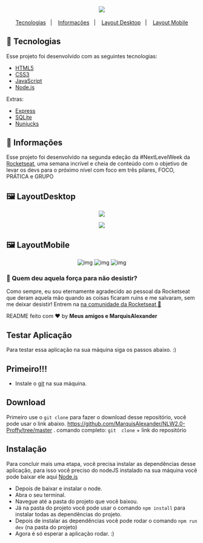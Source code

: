 <h2 align="center">
  <img src="https://user-images.githubusercontent.com/51330232/89795411-be735800-dafe-11ea-983d-76b92ce6b174.png">
</h2>

<p align="center">
  <a href="#rocket-tecnologias">Tecnologias</a>&nbsp;&nbsp;&nbsp;|&nbsp;&nbsp;&nbsp;
  <a href="#-informações">Informações</a>&nbsp;&nbsp;&nbsp;|&nbsp;&nbsp;&nbsp;
  <a href="#-layoutdesktop">Layout Desktop</a>&nbsp;&nbsp;&nbsp;|&nbsp;&nbsp;&nbsp;
  <a href="#-layoutmobile">Layout Mobile</a>
</p>

## :rocket: Tecnologias

Esse projeto foi desenvolvido com as seguintes tecnologias:

- [HTML5](https://developer.mozilla.org/pt-BR/docs/Web/HTML/HTML5)
- [CSS3](https://developer.mozilla.org/pt-BR/docs/Archive/CSS3)
- [JavaScript](https://developer.mozilla.org/pt-BR/docs/Aprender/JavaScript)
- [Node.js](https://nodejs.org/en/)

Extras:
- [Express](https://expressjs.com/pt-br/)
- [SQLite](https://www.sqlite.org/index.html)
- [Nunjucks](https://mozilla.github.io/nunjucks/)

## 🤔 Informações

Esse projeto foi desenvolvido na segunda edeção da #NextLevelWeek da <a href="">Rocketseat</a>, uma semana incrível e cheia de conteúdo com o objetivo de levar os devs
para o próximo nível com foco em três pilares, FOCO, PRÁTICA e GRUPO

## 🖼 LayoutDesktop
<p align="center">
<img src="https://user-images.githubusercontent.com/51330232/89794709-cf6f9980-dafd-11ea-8022-4c7b1376e517.png">
</p>
<p align="center">
<img src="https://user-images.githubusercontent.com/51330232/89795072-5290ef80-dafe-11ea-8200-fd2140d1da07.png">
</p>

## 🖼 LayoutMobile
<p align="center">
<img src="https://user-images.githubusercontent.com/51330232/89796557-2d04e580-db00-11ea-9390-17b6c00880f8.png" alt="img">
<img src="https://user-images.githubusercontent.com/51330232/89796561-2d9d7c00-db00-11ea-824a-6606ad6d078f.png" alt="img">
<img src="https://user-images.githubusercontent.com/51330232/89796564-2e361280-db00-11ea-8c49-21e2cf4af0a8.png" alt="img">
</p>

### :muscle: Quem deu aquela força para não desistir?

Como sempre, eu sou eternamente agradecido ao pessoal da Rocketseat que deram aquela mão quando as coisas ficaram ruins e me salvaram, sem me deixar desistir!
Entrem na [na comunidade da Rocketseat :rocket:](https://discordapp.com/invite/gCRAFhc)

README feito com ❤️ by **Meus amigos e MarquisAlexander**


## Testar Aplicação

Para testar essa aplicação na sua máquina siga os passos abaixo. :)

## Primeiro!!!
- Instale o <a href="https://git-scm.com/">git</a> na sua máquina.

## Download
Primeiro use o `git clone` para fazer o download desse repositório, você pode usar o link abaixo.
https://github.com/MarquisAlexander/NLW2.0-Proffy/tree/master .
comando completo: `git  clone` + link do repositório

## Instalação
Para concluir mais uma etapa, você precisa instalar as dependências desse aplicação, para isso você preciso do nodeJS instalado na sua máquina você pode baixar ele aqui [Node.js](https://nodejs.org/en/)
- Depois de baixar e instalar o node.
- Abra o seu terminal.
- Navegue até a pasta do projeto que você baixou.
- Já na pasta do projeto você pode usar o comando `npm install` para instalar todas as dependências do projeto.
- Depois de instalar as dependências você pode rodar o comando `npm run dev` (na pasta do projeto)
- Agora é só esperar a aplicação rodar. :)
